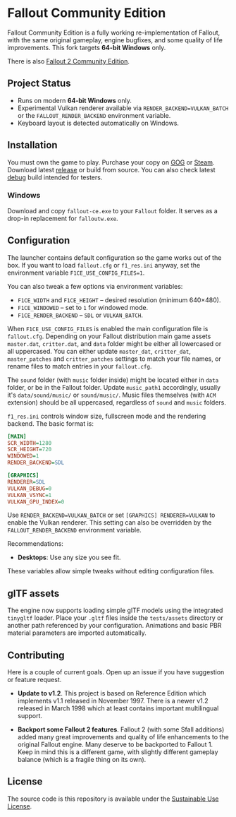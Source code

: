 # Fallout Community Edition

Fallout Community Edition is a fully working re-implementation of Fallout, with the same original gameplay, engine bugfixes, and some quality of life improvements. This fork targets **64-bit Windows** only.

There is also [Fallout 2 Community Edition](https://github.com/alexbatalov/fallout2-ce).

## Project Status

- Runs on modern **64-bit Windows** only.
- Experimental Vulkan renderer available via `RENDER_BACKEND=VULKAN_BATCH` or the
  `FALLOUT_RENDER_BACKEND` environment variable.
- Keyboard layout is detected automatically on Windows.

## Installation

You must own the game to play. Purchase your copy on [GOG](https://www.gog.com/game/fallout) or [Steam](https://store.steampowered.com/app/38400). Download latest [release](https://github.com/alexbatalov/fallout1-ce/releases) or build from source. You can also check latest [debug](https://github.com/alexbatalov/fallout1-ce/actions) build intended for testers.

### Windows

Download and copy `fallout-ce.exe` to your `Fallout` folder. It serves as a drop-in replacement for `falloutw.exe`.

## Configuration

The launcher contains default configuration so the game works out of the box. If
you want to load `fallout.cfg` or `f1_res.ini` anyway, set the environment
variable `F1CE_USE_CONFIG_FILES=1`.

You can also tweak a few options via environment variables:

- `F1CE_WIDTH` and `F1CE_HEIGHT` – desired resolution (minimum 640×480).
- `F1CE_WINDOWED` – set to `1` for windowed mode.
- `F1CE_RENDER_BACKEND` – `SDL` or `VULKAN_BATCH`.

When `F1CE_USE_CONFIG_FILES` is enabled the main configuration file is
`fallout.cfg`. Depending on your Fallout distribution main game assets
`master.dat`, `critter.dat`, and `data` folder might be either all lowercased or
all uppercased. You can either update `master_dat`, `critter_dat`,
`master_patches` and `critter_patches` settings to match your file names, or
rename files to match entries in your `fallout.cfg`.

The `sound` folder (with `music` folder inside) might be located either in `data`
folder, or be in the Fallout folder. Update `music_path1` accordingly, usually
it's `data/sound/music/` or `sound/music/`. Music files themselves (with `ACM`
extension) should be all uppercased, regardless of `sound` and `music` folders.

`f1_res.ini` controls window size, fullscreen mode and the rendering backend.
The basic format is:

```ini
[MAIN]
SCR_WIDTH=1280
SCR_HEIGHT=720
WINDOWED=1
RENDER_BACKEND=SDL

[GRAPHICS]
RENDERER=SDL
VULKAN_DEBUG=0
VULKAN_VSYNC=1
VULKAN_GPU_INDEX=0
```

Use `RENDER_BACKEND=VULKAN_BATCH` or set `[GRAPHICS] RENDERER=VULKAN` to enable
the Vulkan renderer. This setting can also be overridden by the
`FALLOUT_RENDER_BACKEND` environment variable.

Recommendations:
- **Desktops**: Use any size you see fit.

These variables allow simple tweaks without editing configuration files.

## glTF assets

The engine now supports loading simple glTF models using the integrated `tinygltf` loader.
Place your `.gltf` files inside the `tests/assets` directory or another path referenced by your configuration.
Animations and basic PBR material parameters are imported automatically.

## Contributing

Here is a couple of current goals. Open up an issue if you have suggestion or feature request.

- **Update to v1.2**. This project is based on Reference Edition which implements v1.1 released in November 1997. There is a newer v1.2 released in March 1998 which at least contains important multilingual support.

- **Backport some Fallout 2 features**. Fallout 2 (with some Sfall additions) added many great improvements and quality of life enhancements to the original Fallout engine. Many deserve to be backported to Fallout 1. Keep in mind this is a different game, with slightly different gameplay balance (which is a fragile thing on its own).

## License

The source code is this repository is available under the [Sustainable Use License](LICENSE.md).

